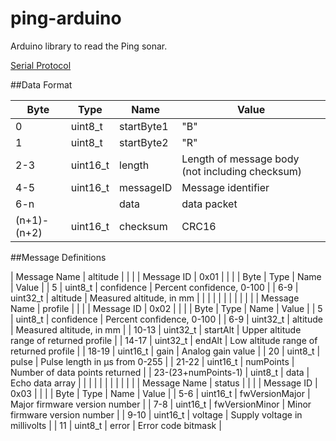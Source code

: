 # ping-arduino
Arduino library to read the Ping sonar.

[Serial Protocol](https://docs.google.com/spreadsheets/d/1GEdD_m40-l4DRaxBIQBRx3V6PIbvXZjdtkLDASdfLvo/edit?usp=sharing)


##Data Format

|    Byte     |   Type   |    Name    |                      Value                      |
|-------------|----------|------------|-------------------------------------------------|
| 0           | uint8_t  | startByte1 | "B"                                             |
| 1           | uint8_t  | startByte2 | "R"                                             |
| 2-3         | uint16_t | length     | Length of message body (not including checksum) |
| 4-5         | uint16_t | messageID  | Message identifier                              |
| 6-n         |          | data       | data packet                                     |
| (n+1)-(n+2) | uint16_t | checksum   | CRC16                                           |


##Message Definitions

| Message Name        | altitude |                |                                          |
| Message ID          | 0x01     |                |                                          |
| Byte                | Type     | Name           | Value                                    |
| 5                   | uint8_t  | confidence     | Percent confidence, 0-100                |
| 6-9                 | uint32_t | altitude       | Measured altitude, in mm                 |
|                     |          |                |                                          |
|                     |          |                |                                          |
| Message Name        | profile  |                |                                          |
| Message ID          | 0x02     |                |                                          |
| Byte                | Type     | Name           | Value                                    |
| 5                   | uint8_t  | confidence     | Percent confidence, 0-100                |
| 6-9                 | uint32_t | altitude       | Measured altitude, in mm                 |
| 10-13               | uint32_t | startAlt       | Upper altitude range of returned profile |
| 14-17               | uint32_t | endAlt         | Low altitude range of returned profile   |
| 18-19               | uint16_t | gain           | Analog gain value                        |
| 20                  | uint8_t  | pulse          | Pulse length in µs from 0-255            |
| 21-22               | uint16_t | numPoints      | Number of data points returned           |
| 23-(23+numPoints-1) | uint8_t  | data           | Echo data array                          |
|                     |          |                |                                          |
|                     |          |                |                                          |
| Message Name        | status   |                |                                          |
| Message ID          | 0x03     |                |                                          |
| Byte                | Type     | Name           | Value                                    |
| 5-6                 | uint16_t | fwVersionMajor | Major firmware version number            |
| 7-8                 | uint16_t | fwVersionMinor | Minor firmware version number            |
| 9-10                | uint16_t | voltage        | Supply voltage in millivolts             |
| 11                  | uint8_t  | error          | Error code bitmask                       |
